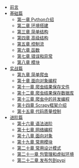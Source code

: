 * [前言](/)
* [基础篇]()
    * [第一章 Python介绍](src/chapter01)
    * [第二章 环境搭建](src/chapter02)
    * [第三章 简单结构](src/chapter03)
    * [第四章 高级结构](src/chapter04)
    * [第五章 控制流](src/chapter05)
    * [第六章 函数](src/chapter06)
    * [第七章 错误和异常](src/chapter07)
    * [第八章 模块](src/chapter08)
* [实战篇]()
    * [第九章 简单爬虫](src/chapter09)
    * [第十章 面向对象编程](src/chapter10)
    * [第十一章 爬虫结果保存文件](src/chapter11)
    * [第十二章 爬虫结果保存数据库](src/chapter12)
    * [第十三章 爬虫中的并发编程](src/chapter13)
    * [第十四章 Scrapy框架介绍](src/chapter14)
    * [第十五章 代码质量控制](src/chapter15)
* [进阶篇]()
    * [第十六章 语法进阶](src/chapter16)
    * [第十七章 网络编程](src/chapter17)
    * [第十八章 面向对象](src/chapter18)
    * [第十九章 常用模块](src/chapter19)
    * [第二十章 常用设计模式](src/chapter20)
    * [第二十一章 包管理和虚拟环境](src/chapter21)
    * [第二十二章 发布包到pypi](src/chapter22)
